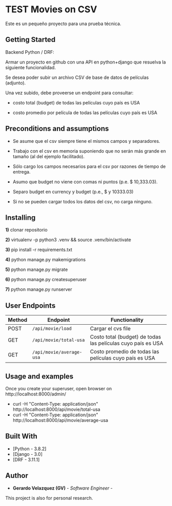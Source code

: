 # TEST Movies on CSV

Este es un pequeño proyecto para una prueba técnica.


## Getting Started

Backend Python / DRF:

Armar un proyecto en github con una API en python+django que resuelva la siguiente funcionalidad.

Se desea poder subir un archivo CSV de base de datos de películas (adjunto).

Una vez subido, debe proveerse un endpoint para consultar:

- costo total (budget) de todas las películas cuyo país es USA

- costo promedio por película de todas las películas cuyo país es USA



## Preconditions and assumptions

- Se asume que el csv siempre tiene el mismos campos y separadores.

- Trabajo con el csv en memoria suponiendo que no serán más grande en tamaño (al del ejemplo facilitado).

- Sólo cargo los campos necesarios para el csv por razones de tiempo de entrega.

- Asumo que budget no viene con comas ni puntos (p.e. $ 10,333.03).

- Separo budget en currency y budget (p.e., $ y 10333.03)

- Si no se pueden cargar todos los datos del csv, no carga ninguno.


## Installing

**1)** clonar repositorio

**2)** virtualenv -p python3 .venv && source .venv/bin/activate

**3)** pip install -r requirements.txt

**4)** python manage.py makemigrations

**5)** python manage.py migrate

**6)** python manage.py createsuperuser

**7)** python manage.py runserver



## User Endpoints

Method | Endpoint | Functionality
--- | --- | ---
POST | `/api/movie/load` | Cargar el cvs file
GET | `/api/movie/total-usa` | Costo total (budget) de todas las películas cuyo país es USA
GET | `/api/movie/average-usa` | Costo promedio de todas las películas cuyo país es USA


## Usage and examples

Once you create your superuser, open browser on http://localhost:8000/admin/

- curl -H "Content-Type: application/json" http://localhost:8000/api/movie/total-usa
- curl -H "Content-Type: application/json" http://localhost:8000/api/movie/average-usa


## Built With

* [Python - 3.8.2]
* [Django - 3.0]
* [DRF  - 3.11.1]


## Author

* **Gerardo Velazquez (GV)** - *Software Engineer* -

This project is also for personal research.
